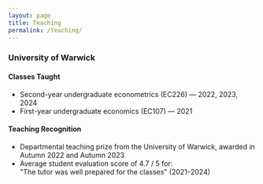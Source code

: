 ```yaml
---
layout: page
title: Teaching
permalink: /teaching/
---
```


### University of Warwick

#### Classes Taught

- Second-year undergraduate econometrics (EC226) — 2022, 2023, 2024  
- First-year undergraduate economics (EC107) — 2021

#### Teaching Recognition

- Departmental teaching prize from the University of Warwick, awarded in Autumn 2022 and Autumn 2023  
- Average student evaluation score of 4.7 / 5 for:  
  "The tutor was well prepared for the classes" (2021–2024)
